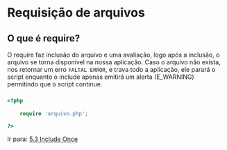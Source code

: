 # Requisição de arquivos

## O que é require?

O require faz inclusão do arquivo e uma avaliação, logo após a inclusão, o arquivo se torna
disponível na nossa aplicação. Caso o arquivo não exista, nos retornar um erro `FALTAL ERROR`,
e trava todo a aplicação, ele parará o script enquanto o include
apenas emitirá um alerta (E_WARNING) permitindo que o script continue.

###

```php
<?php
    
    require 'arquivo.php';

?>
```
Ir para: [5.3 Include Once](3-include_once.md)

